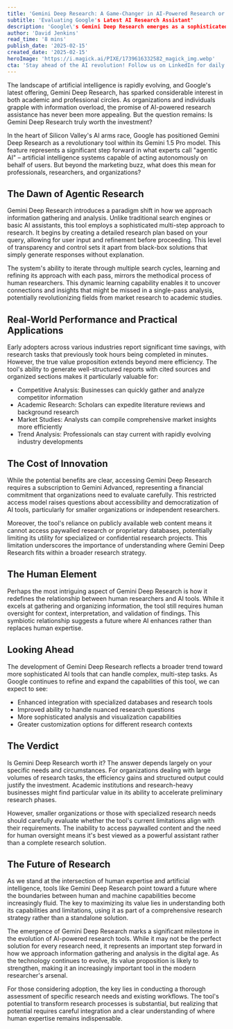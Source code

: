 ```yaml
---
title: 'Gemini Deep Research: A Game-Changer in AI-Powered Research or Just Another Tool?'
subtitle: 'Evaluating Google's Latest AI Research Assistant'
description: 'Google\'s Gemini Deep Research emerges as a sophisticated AI research assistant, promising to revolutionize how organizations and individuals conduct research. This analysis explores its capabilities, limitations, and potential impact on various industries, while examining whether it truly delivers on its promise of transforming the research landscape.'
author: 'David Jenkins'
read_time: '8 mins'
publish_date: '2025-02-15'
created_date: '2025-02-15'
heroImage: 'https://i.magick.ai/PIXE/1739616332582_magick_img.webp'
cta: 'Stay ahead of the AI revolution! Follow us on LinkedIn for daily insights into groundbreaking technologies like Gemini Deep Research and expert analysis of the evolving AI landscape.'
---
```


The landscape of artificial intelligence is rapidly evolving, and Google's latest offering, Gemini Deep Research, has sparked considerable interest in both academic and professional circles. As organizations and individuals grapple with information overload, the promise of AI-powered research assistance has never been more appealing. But the question remains: Is Gemini Deep Research truly worth the investment?

In the heart of Silicon Valley's AI arms race, Google has positioned Gemini Deep Research as a revolutionary tool within its Gemini 1.5 Pro model. This feature represents a significant step forward in what experts call "agentic AI" – artificial intelligence systems capable of acting autonomously on behalf of users. But beyond the marketing buzz, what does this mean for professionals, researchers, and organizations?

## The Dawn of Agentic Research

Gemini Deep Research introduces a paradigm shift in how we approach information gathering and analysis. Unlike traditional search engines or basic AI assistants, this tool employs a sophisticated multi-step approach to research. It begins by creating a detailed research plan based on your query, allowing for user input and refinement before proceeding. This level of transparency and control sets it apart from black-box solutions that simply generate responses without explanation.

The system's ability to iterate through multiple search cycles, learning and refining its approach with each pass, mirrors the methodical process of human researchers. This dynamic learning capability enables it to uncover connections and insights that might be missed in a single-pass analysis, potentially revolutionizing fields from market research to academic studies.

## Real-World Performance and Practical Applications

Early adopters across various industries report significant time savings, with research tasks that previously took hours being completed in minutes. However, the true value proposition extends beyond mere efficiency. The tool's ability to generate well-structured reports with cited sources and organized sections makes it particularly valuable for:

- Competitive Analysis: Businesses can quickly gather and analyze competitor information
- Academic Research: Scholars can expedite literature reviews and background research
- Market Studies: Analysts can compile comprehensive market insights more efficiently
- Trend Analysis: Professionals can stay current with rapidly evolving industry developments

## The Cost of Innovation

While the potential benefits are clear, accessing Gemini Deep Research requires a subscription to Gemini Advanced, representing a financial commitment that organizations need to evaluate carefully. This restricted access model raises questions about accessibility and democratization of AI tools, particularly for smaller organizations or independent researchers.

Moreover, the tool's reliance on publicly available web content means it cannot access paywalled research or proprietary databases, potentially limiting its utility for specialized or confidential research projects. This limitation underscores the importance of understanding where Gemini Deep Research fits within a broader research strategy.

## The Human Element

Perhaps the most intriguing aspect of Gemini Deep Research is how it redefines the relationship between human researchers and AI tools. While it excels at gathering and organizing information, the tool still requires human oversight for context, interpretation, and validation of findings. This symbiotic relationship suggests a future where AI enhances rather than replaces human expertise.

## Looking Ahead

The development of Gemini Deep Research reflects a broader trend toward more sophisticated AI tools that can handle complex, multi-step tasks. As Google continues to refine and expand the capabilities of this tool, we can expect to see:

- Enhanced integration with specialized databases and research tools
- Improved ability to handle nuanced research questions
- More sophisticated analysis and visualization capabilities
- Greater customization options for different research contexts

## The Verdict

Is Gemini Deep Research worth it? The answer depends largely on your specific needs and circumstances. For organizations dealing with large volumes of research tasks, the efficiency gains and structured output could justify the investment. Academic institutions and research-heavy businesses might find particular value in its ability to accelerate preliminary research phases.

However, smaller organizations or those with specialized research needs should carefully evaluate whether the tool's current limitations align with their requirements. The inability to access paywalled content and the need for human oversight means it's best viewed as a powerful assistant rather than a complete research solution.

## The Future of Research

As we stand at the intersection of human expertise and artificial intelligence, tools like Gemini Deep Research point toward a future where the boundaries between human and machine capabilities become increasingly fluid. The key to maximizing its value lies in understanding both its capabilities and limitations, using it as part of a comprehensive research strategy rather than a standalone solution.

The emergence of Gemini Deep Research marks a significant milestone in the evolution of AI-powered research tools. While it may not be the perfect solution for every research need, it represents an important step forward in how we approach information gathering and analysis in the digital age. As the technology continues to evolve, its value proposition is likely to strengthen, making it an increasingly important tool in the modern researcher's arsenal.

For those considering adoption, the key lies in conducting a thorough assessment of specific research needs and existing workflows. The tool's potential to transform research processes is substantial, but realizing that potential requires careful integration and a clear understanding of where human expertise remains indispensable.